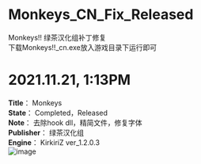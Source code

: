 # Monkeys_CN_Fix_Released
Monkeys!! 绿茶汉化组补丁修复  
下载Monkeys!!_cn.exe放入游戏目录下运行即可  

# 2021.11.21, 1:13PM
**Title**： Monkeys  
**State**： Completed，Released  
**Note**： 去除hook dll，精简文件，修复字体  
**Publisher**： 绿茶汉化组  
**Engine**： KirkiriZ ver_1.2.0.3  
![image](https://github.com/Dir-A/Gal_Patch_Fix_List/blob/main/Sample/Monkeys.png)
